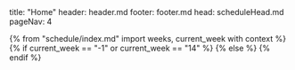 <frontmatter>
title: "Home"
header: header.md
footer: footer.md
head: scheduleHead.md
pageNav: 4
</frontmatter>

{% from "schedule/index.md" import weeks, current_week with context %}
{% if current_week == "-1" or current_week == "14" %}
<include src="admin/index.md" />
{% else %}
<include src="schedule/index.md" />
{% endif %}
